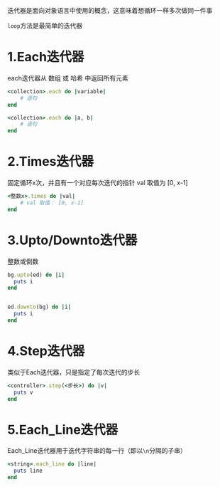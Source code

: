 迭代器是面向对象语言中使用的概念，这意味着想循环一样多次做同一件事

`loop`方法是最简单的迭代器

###  ###

# 1.Each迭代器 #

each迭代器从 数组 或 哈希 中返回所有元素

```rb
<collection>.each do |variable|  
	# 语句
end

<collection>.each do |a, b|  
	# 语句
end
```

# 2.Times迭代器 #

固定循环x次，并且有一个对应每次迭代的指针 val 取值为 [0, x-1]

```rb
<整数x>.times do |val|
	# val 取值： [0, x-1]
end
```

# 3.Upto/Downto迭代器 #

整数或倒数

```rb
bg.upto(ed) do |i|
  puts i
end


ed.downto(bg) do |i|
  puts i
end
```

# 4.Step迭代器 #

类似于Each迭代器，只是指定了每次迭代的步长

```rb
<controller>.step(<步长>) do |v|
  puts v
end
```

# 5.Each_Line迭代器 #

Each_Line迭代器用于迭代字符串的每一行（即以`\n`分隔的子串）

```rb
<string>.each_line do |line|
  puts line
end
```
